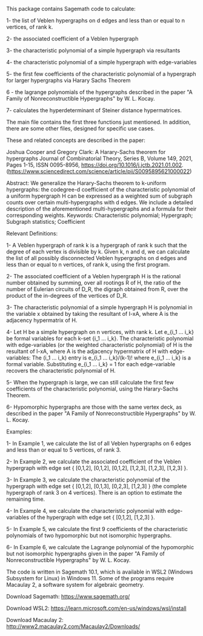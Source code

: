 This package contains Sagemath code to calculate:

1- the list of Veblen hypergraphs on d edges and less than or equal to n vertices, of rank k.

2- the associated coefficient of a Veblen hypergraph

3- the characteristic polynomial of a simple hypergraph via resultants

4- the characteristic polynomial of a simple hypergraph with edge-variables

5- the first few coefficients of the characteristic polynomial of a hypergraph for larger hypergraphs via Harary Sachs Theorem

6 - the lagrange polynomials of the hypergraphs described in the paper "A Family of Nonreconstructible Hypergraphs" by W. L. Kocay. 

7-  calculates the hyperdeterminant of Steiner distance hypermatrices.

The main file contains the first three functions just mentioned. In addition, there are some other files, designed for specific use cases. 

These and related concepts are described in the paper:

Joshua Cooper and Gregory Clark:
A Harary-Sachs theorem for hypergraphs
Journal of Combinatorial Theory, Series B,
Volume 149,
2021,
Pages 1-15,
ISSN 0095-8956,
https://doi.org/10.1016/j.jctb.2021.01.002.
(https://www.sciencedirect.com/science/article/pii/S0095895621000022)

Abstract: We generalize the Harary-Sachs theorem to k-uniform hypergraphs: the codegree-d coefficient of the characteristic polynomial of a uniform hypergraph H can be expressed as a weighted sum of subgraph counts over certain multi-hypergraphs with d edges. We include a detailed description of the aforementioned multi-hypergraphs and a formula for their corresponding weights.
Keywords: Characteristic polynomial; Hypergraph; Subgraph statistics; Coefficient

Relevant Definitions: 

1- A Veblen hypergraph of rank k is a hypergraph of rank k such that the degree of each vertex is divisible by k. Given k, n and d, we can calculate the list of all possibly disconnected Veblen hypergraphs on d edges and less than or equal to n vertices, of rank k, using the first program.

2- The associated coefficient of a Veblen hypergraph H is the rational number obtained by summing, over all rootings R of H, the ratio of the number of Eulerian circuits of D_R, the digraph obtained from R, over the product of the in-degrees of the vertices of D_R. 

3- The characteristic polynomial of a simple hypergraph H is polynomial in the variable x obtained by taking the resultant of I-xA, where A is the adjacency hypermatrix of H.

4- Let H be a simple hypergraph on n vertices, with rank k. Let e_{i_1 ... i_k} be formal variables for each k-set {i_1 ... i_k}. 
The characteristic polynomial with edge-variables (or the weighted characteristic polynomial) of H is the resultant of I-xA, where A is the adjacency hypermatrix of H with edge-variables: The (i_1 ... i_k) entry is e_{i_1 ... i_k}/(k-1)! where e_{i_1 ... i_k} is a formal variable. Substituting e_{i_1 ... i_k} = 1 for each edge-variable recovers the characteristic polynomial of H.

5- When the hypergraph is large, we can still calculate the first few coefficients of the characteristic polynomial, using the Harary-Sachs Theorem. 

6- Hypomorphic hypergraphs are those with the same vertex deck, as described in the paper "A Family of Nonreconstructible Hypergraphs" by W. L. Kocay.

Examples:

1- In Example 1, we calculate the list of all Veblen hypergraphs on 6 edges and less than or equal to 5 vertices, of rank 3. 

2- In Example 2, we calculate the associated coefficient of the Veblen hypergraph with edge set { [0,1,2], [0,1,2], [0,1,2], [1,2,3], [1,2,3], [1,2,3] }. 

3- In Example 3, we calculate the characteristic polynomial of the hypergraph with edge set { [0,1,2], [0,1,3], [0,2,3], [1,2,3] } (the complete hypergraph of rank 3 on 4 vertices). There is an option to estimate the remaining time. 

4- In Example 4, we calculate the characteristic polynomial with edge-variables of the hypergraph with edge set { [0,1,2], [1,2,3] }.

5- In Example 5, we calculate the first 9 coefficients of the characteristic polynomials of two hypomorphic but not isomorphic hypergraphs. 

6- In Example 6, we calculate the Lagrange polynomial of the hypomorphic but not isomorphic hypergraphs given in the paper "A Family of Nonreconstructible Hypergraphs" by W. L. Kocay. 

The code is written in Sagemath 10.1, which is available in WSL2 (Windows Subsystem for Linux) in Windows 11. Some of the programs require Macaulay 2, a software system for algebraic geometry.

Download Sagemath: https://www.sagemath.org/

Download WSL2: https://learn.microsoft.com/en-us/windows/wsl/install

Download Macaulay 2: http://www2.macaulay2.com/Macaulay2/Downloads/

